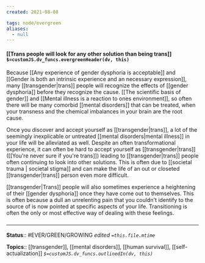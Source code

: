 ```yaml
---
created: 2021-08-08

tags: node/evergreen
aliases:
  - null
---
```


#### [[Trans people will look for any other solution than being trans]] `$=customJS.dv_funcs.evergreenHeader(dv, this)`

Because [[Any experience of gender dysphoria is acceptable]] and [[Gender is both an intrinsic experience and an necessary expression]], many [[transgender|trans]] people will recognize the effects of [[gender dysphoria]] before they recognize the cause. [[The scientific basis of gender]] and [[Mental illness is a reaction to ones environment]], so often there will be many comorbid [[mental disorders]] that can be treated, when your transness and the chemical imbalances in your brain are the root cause. 

Once you discover and accept yourself as [[transgender|trans]], a lot of the seemingly inexplicable or untreated [[mental disorders|mental illness]] in your life will be alleviated as well. Despite an often transformational experience, it can often be hard to accept yourself as [[transgender|trans]] ([[You're never sure if you're trans]]) leading to [[transgender|trans]] people often continuing to look into other solutions. This is often due to [[societal trauma | societal stigma]] and can make the life of an out or closeted [[transgender|trans]] person even more difficult. 

[[transgender|Trans]] people will also sometimes experience a heightening of their [[gender dysphoria]] once they have come out to themselves. This is often because a dull an unrelenting pain that you couldn't identify to the source of is now pointed at specific aspects of your life. Transitioning is often the only or most effective way of dealing with these feelings.

### <hr class="footnote"/>

**Status**:: #EVER/GREEN/GROWING 
*edited `=this.file.mtime`*

**Topics**:: [[transgender]], [[mental disorders]], [[human survival]], [[self-actualization]]
*`$=customJS.dv_funcs.outlinedIn(dv, this)`*

